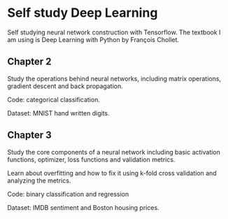 # Self study Deep Learning

Self studying neural network construction with Tensorflow. The textbook I am using is Deep Learning with Python by François Chollet.

## Chapter 2

Study the operations behind neural networks, including matrix operations, gradient descent and back propagation.

Code: categorical classification.

Dataset: MNIST hand written digits.

## Chapter 3

Study the core components of a neural network including basic activation functions, optimizer, loss functions and validation metrics.

Learn about overfitting and how to fix it using k-fold cross validation and analyzing the metrics.

Code: binary classification and regression

Dataset: IMDB sentiment and Boston housing prices.

